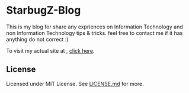 # StarbugZ-Blog

This is my blog for share any expriences  on Information Technology and non Information Technology tips & tricks. feel free to contact me if it has anything do not correct :)

To visit my actual site at , [click here](https://starbugz.club).


## License

Licensed under MIT License. See [LICENSE.md](LICENSE.md) for more.
